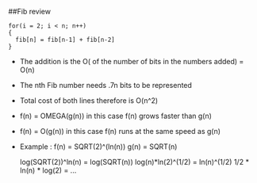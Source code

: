 ##Fib review

    for(i = 2; i < n; n++)
    {
      fib[n] = fib[n-1] + fib[n-2]
    }
  
  - The addition is the O( of the number of bits in the numbers added) = O(n)
  - The nth Fib number needs .7n bits to be represented
  - Total cost of both lines therefore is O(n^2)
  - f(n) = OMEGA(g(n)) in this case f(n) grows faster than g(n)
  - f(n) = O(g(n)) in this case f(n) runs at the same speed as g(n)
  - Example : 
      f(n) = SQRT(2)^(ln(n))
      g(n) = SQRT(n)
      
      log(SQRT(2))^ln(n) = log(SQRT(n))
      log(n)*ln(2)^(1/2) = ln(n)^(1/2)
      1/2 * ln(n) * log(2) = ...
      

      
  
